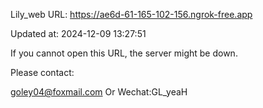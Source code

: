 Lily_web URL: https://ae6d-61-165-102-156.ngrok-free.app

Updated at: 2024-12-09 13:27:51

If you cannot open this URL, the server might be down.

Please contact: 

goley04@foxmail.com Or Wechat:GL_yeaH
